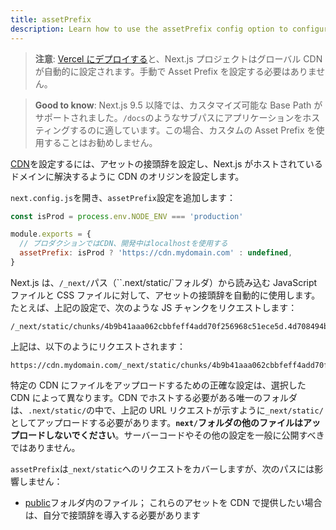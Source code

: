 ```yaml
---
title: assetPrefix
description: Learn how to use the assetPrefix config option to configure your CDN.
---
```


> **注意**: [Vercel にデプロイする](/docs/app-router/building-your-application/deploying)と、Next.js プロジェクトはグローバル CDN が自動的に設定されます。手動で Asset Prefix を設定する必要はありません。

> **Good to know**: Next.js 9.5 以降では、カスタマイズ可能な Base Path がサポートされました。`/docs`のようなサブパスにアプリケーションをホスティングするのに適しています。この場合、カスタムの Asset Prefix を使用することはお勧めしません。

[CDN](https://en.wikipedia.org/wiki/Content_delivery_network)を設定するには、アセットの接頭辞を設定し、Next.js がホストされているドメインに解決するように CDN のオリジンを設定します。

`next.config.js`を開き、`assetPrefix`設定を追加します：

```js title="next.config.js"
const isProd = process.env.NODE_ENV === 'production'

module.exports = {
  // プロダクションではCDN、開発中はlocalhostを使用する
  assetPrefix: isProd ? 'https://cdn.mydomain.com' : undefined,
}
```

Next.js は、`/_next/`パス（``.next/static/`フォルダ）から読み込む JavaScript ファイルと CSS ファイルに対して、アセットの接頭辞を自動的に使用します。たとえば、上記の設定で、次のような JS チャンクをリクエストします：

```
/_next/static/chunks/4b9b41aaa062cbbfeff4add70f256968c51ece5d.4d708494b3aed70c04f0.js
```

上記は、以下のようにリクエストされます：

```
https://cdn.mydomain.com/_next/static/chunks/4b9b41aaa062cbbfeff4add70f256968c51ece5d.4d708494b3aed70c04f0.js
```

特定の CDN にファイルをアップロードするための正確な設定は、選択した CDN によって異なります。CDN でホストする必要がある唯一のフォルダは、`.next/static/`の中で、上記の URL リクエストが示すように`_next/static/`としてアップロードする必要があります。**`next/`フォルダの他のファイルはアップロードしないでください**。サーバーコードやその他の設定を一般に公開すべきではありません。

`assetPrefix`は`_next/static`へのリクエストをカバーしますが、次のパスには影響しません：

<!-- TODO: Fix link -->

- [public](/docs/app-router/building-your-application/optimizing/static-assets)フォルダ内のファイル； これらのアセットを CDN で提供したい場合は、自分で接頭辞を導入する必要があります

